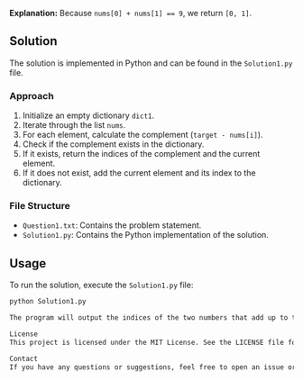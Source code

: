 
**Explanation:**
Because `nums[0] + nums[1] == 9`, we return `[0, 1]`.

## Solution

The solution is implemented in Python and can be found in the `Solution1.py` file.

### Approach

1. Initialize an empty dictionary `dict1`.
2. Iterate through the list `nums`.
3. For each element, calculate the complement (`target - nums[i]`).
4. Check if the complement exists in the dictionary.
5. If it exists, return the indices of the complement and the current element.
6. If it does not exist, add the current element and its index to the dictionary.

### File Structure

- `Question1.txt`: Contains the problem statement.
- `Solution1.py`: Contains the Python implementation of the solution.

## Usage

To run the solution, execute the `Solution1.py` file:

```bash
python Solution1.py

The program will output the indices of the two numbers that add up to the target.

License
This project is licensed under the MIT License. See the LICENSE file for details.

Contact
If you have any questions or suggestions, feel free to open an issue or contact the repository owner.
